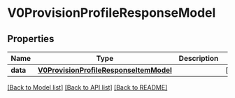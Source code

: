 # V0ProvisionProfileResponseModel

## Properties
Name | Type | Description | Notes
------------ | ------------- | ------------- | -------------
**data** | [**V0ProvisionProfileResponseItemModel**](V0ProvisionProfileResponseItemModel.md) |  | [optional] 

[[Back to Model list]](../README.md#documentation-for-models) [[Back to API list]](../README.md#documentation-for-api-endpoints) [[Back to README]](../README.md)


